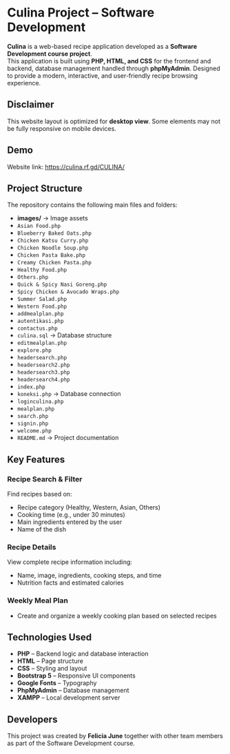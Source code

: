 # Culina Project – Software Development

**Culina** is a web-based recipe application developed as a **Software Development course project**.  
This application is built using **PHP, HTML, and CSS** for the frontend and backend, database management handled through **phpMyAdmin**. Designed to provide a modern, interactive, and user-friendly recipe browsing experience.

## Disclaimer
This website layout is optimized for **desktop view**. Some elements may not be fully responsive on mobile devices.

## Demo
Website link: https://culina.rf.gd/CULINA/

## Project Structure
The repository contains the following main files and folders:

- **images/** → Image assets
- `Asian Food.php`
- `Blueberry Baked Oats.php`
- `Chicken Katsu Curry.php`
- `Chicken Noodle Soup.php`
- `Chicken Pasta Bake.php`
- `Creamy Chicken Pasta.php`
- `Healthy Food.php`
- `Others.php`
- `Quick & Spicy Nasi Goreng.php`
- `Spicy Chicken & Avocado Wraps.php`
- `Summer Salad.php`
- `Western Food.php`
- `addmealplan.php`
- `autentikasi.php`
- `contactus.php`
- `culina.sql` → Database structure
- `editmealplan.php`
- `explore.php`
- `headersearch.php`
- `headersearch2.php`
- `headersearch3.php`
- `headersearch4.php`
- `index.php`
- `koneksi.php` → Database connection
- `loginculina.php`
- `mealplan.php`
- `search.php`
- `signin.php`
- `welcome.php`
- `README.md` → Project documentation

## Key Features
### Recipe Search & Filter
Find recipes based on:
- Recipe category (Healthy, Western, Asian, Others)  
- Cooking time (e.g., under 30 minutes)  
- Main ingredients entered by the user  
- Name of the dish  
### Recipe Details
View complete recipe information including:
- Name, image, ingredients, cooking steps, and time  
- Nutrition facts and estimated calories  
### Weekly Meal Plan
- Create and organize a weekly cooking plan based on selected recipes

## Technologies Used
- **PHP** – Backend logic and database interaction
- **HTML** – Page structure
- **CSS** – Styling and layout
- **Bootstrap 5** – Responsive UI components
- **Google Fonts** – Typography 
- **PhpMyAdmin** – Database management
- **XAMPP** – Local development server
  
## Developers
This project was created by **Felicia June** together with other team members as part of the Software Development course.

